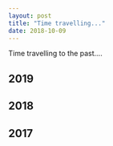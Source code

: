 ```yaml
---
layout: post
title: "Time travelling..."
date: 2018-10-09
---
```


Time travelling to the past....

## 2019

## 2018

## 2017
